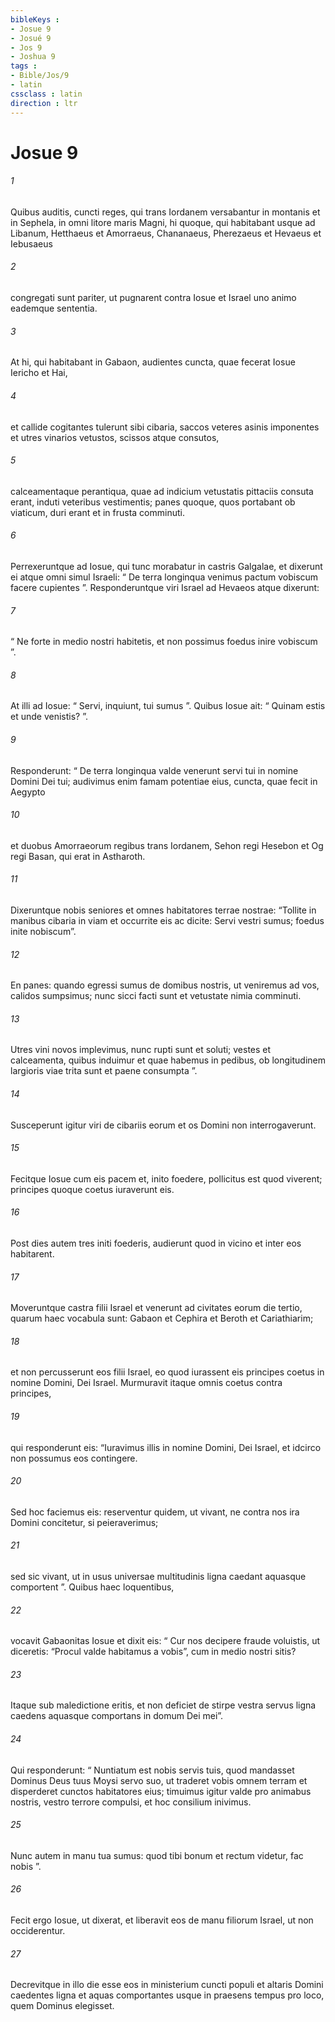 ```yaml
---
bibleKeys : 
- Josue 9
- Josué 9
- Jos 9
- Joshua 9
tags : 
- Bible/Jos/9
- latin
cssclass : latin
direction : ltr
---
```


# Josue 9

###### 1
Quibus auditis, cuncti reges, qui trans Iordanem versabantur in montanis et in Sephela, in omni litore maris Magni, hi quoque, qui habitabant usque ad Libanum, Hetthaeus et Amorraeus, Chananaeus, Pherezaeus et Hevaeus et Iebusaeus 
###### 2
congregati sunt pariter, ut pugnarent contra Iosue et Israel uno animo eademque sententia.
###### 3
At hi, qui habitabant in Gabaon, audientes cuncta, quae fecerat Iosue Iericho et Hai, 
###### 4
et callide cogitantes tulerunt sibi cibaria, saccos veteres asinis imponentes et utres vinarios vetustos, scissos atque consutos, 
###### 5
calceamentaque perantiqua, quae ad indicium vetustatis pittaciis consuta erant, induti veteribus vestimentis; panes quoque, quos portabant ob viaticum, duri erant et in frusta comminuti. 
###### 6
Perrexeruntque ad Iosue, qui tunc morabatur in castris Galgalae, et dixerunt ei atque omni simul Israeli: “ De terra longinqua venimus pactum vobiscum facere cupientes ”. Responderuntque viri Israel ad Hevaeos atque dixerunt: 
###### 7
“ Ne forte in medio nostri habitetis, et non possimus foedus inire vobiscum ”. 
###### 8
At illi ad Iosue: “ Servi, inquiunt, tui sumus ”. Quibus Iosue ait: “ Quinam estis et unde venistis? ”. 
###### 9
Responderunt: “ De terra longinqua valde venerunt servi tui in nomine Domini Dei tui; audivimus enim famam potentiae eius, cuncta, quae fecit in Aegypto 
###### 10
et duobus Amorraeorum regibus trans Iordanem, Sehon regi Hesebon et Og regi Basan, qui erat in Astharoth. 
###### 11
Dixeruntque nobis seniores et omnes habitatores terrae nostrae: “Tollite in manibus cibaria in viam et occurrite eis ac dicite: Servi vestri sumus; foedus inite nobiscum”. 
###### 12
En panes: quando egressi sumus de domibus nostris, ut veniremus ad vos, calidos sumpsimus; nunc sicci facti sunt et vetustate nimia comminuti. 
###### 13
Utres vini novos implevimus, nunc rupti sunt et soluti; vestes et calceamenta, quibus induimur et quae habemus in pedibus, ob longitudinem largioris viae trita sunt et paene consumpta ”.
###### 14
Susceperunt igitur viri de cibariis eorum et os Domini non interrogaverunt. 
###### 15
Fecitque Iosue cum eis pacem et, inito foedere, pollicitus est quod viverent; principes quoque coetus iuraverunt eis.
###### 16
Post dies autem tres initi foederis, audierunt quod in vicino et inter eos habitarent. 
###### 17
Moveruntque castra filii Israel et venerunt ad civitates eorum die tertio, quarum haec vocabula sunt: Gabaon et Cephira et Beroth et Cariathiarim; 
###### 18
et non percusserunt eos filii Israel, eo quod iurassent eis principes coetus in nomine Domini, Dei Israel. Murmuravit itaque omnis coetus contra principes, 
###### 19
qui responderunt eis: “Iuravimus illis in nomine Domini, Dei Israel, et idcirco non possumus eos contingere. 
###### 20
Sed hoc faciemus eis: reserventur quidem, ut vivant, ne contra nos ira Domini concitetur, si peieraverimus; 
###### 21
sed sic vivant, ut in usus universae multitudinis ligna caedant aquasque comportent ”. Quibus haec loquentibus, 
###### 22
vocavit Gabaonitas Iosue et dixit eis: “ Cur nos decipere fraude voluistis, ut diceretis: “Procul valde habitamus a vobis”, cum in medio nostri sitis? 
###### 23
Itaque sub maledictione eritis, et non deficiet de stirpe vestra servus ligna caedens aquasque comportans in domum Dei mei”. 
###### 24
Qui responderunt: “ Nuntiatum est nobis servis tuis, quod mandasset Dominus Deus tuus Moysi servo suo, ut traderet vobis omnem terram et disperderet cunctos habitatores eius; timuimus igitur valde pro animabus nostris, vestro terrore compulsi, et hoc consilium inivimus. 
###### 25
Nunc autem in manu tua sumus: quod tibi bonum et rectum videtur, fac nobis ”. 
###### 26
Fecit ergo Iosue, ut dixerat, et liberavit eos de manu filiorum Israel, ut non occiderentur. 
###### 27
Decrevitque in illo die esse eos in ministerium cuncti populi et altaris Domini caedentes ligna et aquas comportantes usque in praesens tempus pro loco, quem Dominus elegisset.
